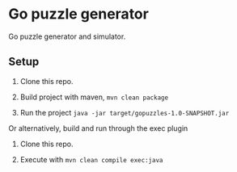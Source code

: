 # Go puzzle generator

Go puzzle generator and simulator. 

## Setup
1. Clone this repo.

2. Build project with maven, ``mvn clean package``

3. Run the project ``java -jar target/gopuzzles-1.0-SNAPSHOT.jar``

Or alternatively, build and run through the exec plugin

1. Clone this repo.

2. Execute with ``mvn clean compile exec:java``

